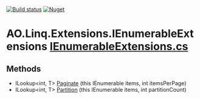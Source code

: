 [![Build status](https://ci.appveyor.com/api/projects/status/j93j0km26ty53d34?svg=true)](https://ci.appveyor.com/project/adamosoftware/linqextensions)
[![Nuget](https://img.shields.io/nuget/v/AO.Linq.Extensions)](https://www.nuget.org/packages/AO.Linq.Extensions/)

# AO.Linq.Extensions.IEnumerableExtensions [IEnumerableExtensions.cs](https://github.com/adamfoneil/LinqExtensions/blob/master/LinqExtensions/IEnumerableExtensions.cs#L6)
## Methods
- ILookup\<int, T\> [Paginate](https://github.com/adamfoneil/LinqExtensions/blob/master/LinqExtensions/IEnumerableExtensions.cs#L8)
 (this IEnumerable<T> items, int itemsPerPage)
- ILookup\<int, T\> [Partition](https://github.com/adamfoneil/LinqExtensions/blob/master/LinqExtensions/IEnumerableExtensions.cs#L26)
 (this IEnumerable<T> items, int partitionCount)
